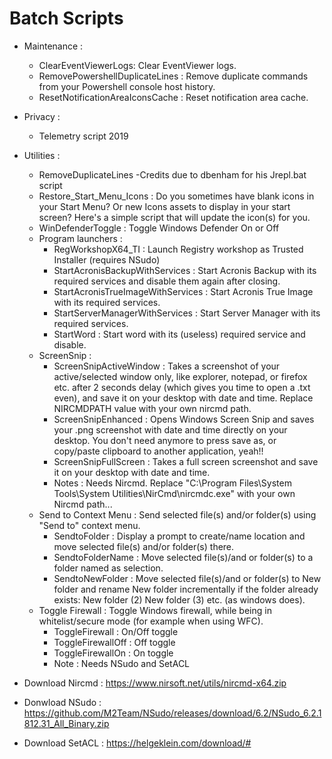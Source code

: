 # Batch Scripts
- Maintenance : 
    - ClearEventViewerLogs: Clear EventViewer logs.
    - RemovePowershellDuplicateLines : Remove duplicate commands from your Powershell console host history.
    - ResetNotificationAreaIconsCache : Reset notification area cache.

- Privacy :
    - Telemetry script 2019

- Utilities :
    - RemoveDuplicateLines
        -Credits due to dbenham for his Jrepl.bat script
    - Restore_Start_Menu_Icons : Do you sometimes have blank icons in your Start Menu? Or new Icons assets to display in your start screen? Here's a simple script that will update the icon(s) for you.
    - WinDefenderToggle : Toggle Windows Defender On or Off
    - Program launchers :
        - RegWorkshopX64_TI : Launch Registry workshop as Trusted Installer (requires NSudo)
        - StartAcronisBackupWithServices : Start Acronis Backup with its required services and disable them again after closing.
        - StartAcronisTrueImageWithServices : Start Acronis True Image with its required services.
        - StartServerManagerWithServices : Start Server Manager with its required services.
        - StartWord : Start word with its (useless) required service and disable.
    - ScreenSnip :
        - ScreenSnipActiveWindow : Takes a screenshot of your active/selected window only, like explorer, notepad, or        firefox etc. after 2 seconds delay (which gives you time to open a .txt even), and save it on your desktop with date and time. Replace NIRCMDPATH value with your own nircmd path.
        - ScreenSnipEnhanced : Opens Windows Screen Snip and saves your .png screenshot with date and time directly on your desktop. You don't need anymore to press save as, or copy/paste clipboard to another application, yeah!!
        - ScreenSnipFullScreen : Takes a full screen screenshot and save it on your desktop with date and time. 
        - Notes : Needs Nircmd. Replace "C:\Program Files\System Tools\System Utilities\NirCmd\nircmdc.exe" with your own Nircmd        path...
    - Send to Context Menu : Send selected file(s) and/or folder(s) using "Send to" context menu.
        - SendtoFolder : Display a prompt to create/name location and move selected file(s) and/or folder(s) there.
        - SendtoFolderName : Move selected file(s)/and or folder(s) to a folder named as selection.
        - SendtoNewFolder : Move selected file(s)/and or folder(s) to New folder and rename New folder incrementally if the folder already exists: New folder (2) New folder (3) etc. (as windows does). 
    - Toggle Firewall : Toggle Windows firewall, while being in whitelist/secure mode (for example when using WFC).
        - ToggleFirewall : On/Off toggle
        - ToggleFirewallOff : Off toggle
        - ToggleFirewallOn : On toggle
        - Note : Needs NSudo and SetACL
        
- Download Nircmd : https://www.nirsoft.net/utils/nircmd-x64.zip
- Donwload NSudo : https://github.com/M2Team/NSudo/releases/download/6.2/NSudo_6.2.1812.31_All_Binary.zip
- Download SetACL : https://helgeklein.com/download/#
